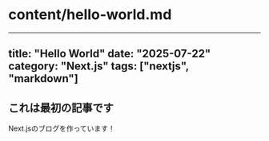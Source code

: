 # content/hello-world.md

---
title: "Hello World"
date: "2025-07-22"
category: "Next.js"
tags: ["nextjs", "markdown"]
---

## これは最初の記事です

Next.jsのブログを作っています！
